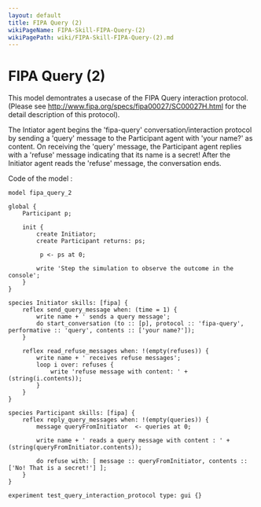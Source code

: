 ```yaml
---
layout: default
title: FIPA Query (2)
wikiPageName: FIPA-Skill-FIPA-Query-(2)
wikiPagePath: wiki/FIPA-Skill-FIPA-Query-(2).md
---
```

[//]: # (keyword|skill_fipa)
[//]: # (keyword|type_message)
[//]: # (keyword|concept_fipa)
# FIPA Query (2)


This model demontrates a usecase of the FIPA Query interaction protocol. (Please see http://www.fipa.org/specs/fipa00027/SC00027H.html for the detail description of this protocol).

The Intiator agent begins the 'fipa-query' conversation/interaction protocol by sending a 'query' message to the Participant agent with 'your name?' as content.
On receiving the 'query' message, the Participant agent replies with a 'refuse' message indicating that its name is a secret!
After the Initiator agent reads the 'refuse' message, the conversation ends.


Code of the model : 

```
model fipa_query_2

global {
	Participant p;
	
	init {
		create Initiator;
		create Participant returns: ps;
		
		 p <- ps at 0;
		
		write 'Step the simulation to observe the outcome in the console';
	}
}

species Initiator skills: [fipa] {
	reflex send_query_message when: (time = 1) {
		write name + ' sends a query message';
		do start_conversation (to :: [p], protocol :: 'fipa-query', performative :: 'query', contents :: ['your name?']);
	}
	
	reflex read_refuse_messages when: !(empty(refuses)) {
		write name + ' receives refuse messages';
		loop i over: refuses {
			write 'refuse message with content: ' + (string(i.contents));
		}
	}
}

species Participant skills: [fipa] {
	reflex reply_query_messages when: !(empty(queries)) {
		message queryFromInitiator  <- queries at 0;
		
		write name + ' reads a query message with content : ' + (string(queryFromInitiator.contents));
		
		do refuse with: [ message :: queryFromInitiator, contents :: ['No! That is a secret!'] ];		
	}
}

experiment test_query_interaction_protocol type: gui {}
```
